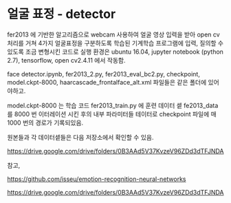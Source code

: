 # 얼굴 표정 - detector

fer2013 에 기반한 알고리즘으로 webcam 사용하여 얼굴 영상 입력을 받아 open cv 처리를 거쳐 4가지 얼굴표정을 구분하도록 학습된 기계학습 프로그램에 입력, 질의할 수 있도록 조금 변형시킨 코드로 실행 환경은 ubuntu 16.04, jupyter notebook (python 2.7), tensorflow, open cv2.4.11 에서 작동함.   

face detector.ipynb, fer2013_2.py, fer2013_eval_bc2.py, checkpoint, model.ckpt-8000, haarcascade_frontalface_alt.xml 파일들은 같은 폴더에 있어야하고.

model.ckpt-8000 는 학습 코드 fer2013_train.py 에 훈련 데이터 셑 fe2013_data 를 8000 번 이터레이션 시킨 후의 내부 파라미터들 테이터로 checkpoint 파일에 매 1000 번의 경로가 기록되있음.

원본들과 각 데이터셑들은 다음 저장소에서 확인할 수 있음.

https://drive.google.com/drive/folders/0B3AAd5V37KvzeV96ZDd3dTFJNDA

참고,

https://github.com/isseu/emotion-recognition-neural-networks

https://drive.google.com/drive/folders/0B3AAd5V37KvzeV96ZDd3dTFJNDA
